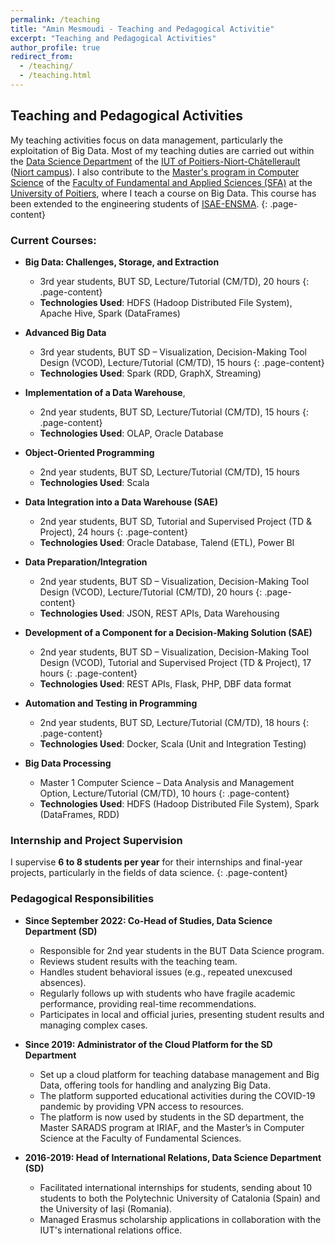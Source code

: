 ```yaml
---
permalink: /teaching
title: "Amin Mesmoudi - Teaching and Pedagogical Activitie"
excerpt: "Teaching and Pedagogical Activities"
author_profile: true
redirect_from: 
  - /teaching/
  - /teaching.html
---
```


## Teaching and Pedagogical Activities

My teaching activities focus on data management, particularly the exploitation of Big Data. Most of my teaching duties are carried out within the [Data Science Department](https://iutp.univ-poitiers.fr/sd) of the [IUT of Poitiers-Niort-Châtellerault](https://iutp.univ-poitiers.fr) ([Niort campus](https://niort.univ-poitiers.fr/)). I also contribute to the [Master's program in Computer Science](https://formations.univ-poitiers.fr/fr/index/master-XB/master-XB/master-informatique-JAJEEY0P.html) of the [Faculty of Fundamental and Applied Sciences (SFA)](https://sfa.univ-poitiers.fr/) at the [University of Poitiers](https://www.univ-poitiers.fr/), where I teach a course on Big Data. This course has been extended to the engineering students of [ISAE-ENSMA](https://www.ensma.fr/).
{: .page-content}

### Current Courses:
- **Big Data: Challenges, Storage, and Extraction**
  - 3rd year students, BUT SD, Lecture/Tutorial (CM/TD), 20 hours
   {: .page-content}
  - **Technologies Used**: HDFS (Hadoop Distributed File System), Apache Hive, Spark (DataFrames)

- **Advanced Big Data**
  - 3rd year students, BUT SD – Visualization, Decision-Making Tool Design (VCOD), Lecture/Tutorial (CM/TD), 15 hours
   {: .page-content}
  - **Technologies Used**: Spark (RDD, GraphX, Streaming)

- **Implementation of a Data Warehouse**, 
  - 2nd year students, BUT SD,  Lecture/Tutorial (CM/TD), 15 hours 
  {: .page-content}
  - **Technologies Used**: OLAP, Oracle Database

- **Object-Oriented Programming**
  - 2nd year students, BUT SD, Lecture/Tutorial (CM/TD), 15 hours
  - **Technologies Used**: Scala

- **Data Integration into a Data Warehouse (SAE)**
  - 2nd year students, BUT SD, Tutorial and Supervised Project (TD & Project), 24 hours
  {: .page-content}
  - **Technologies Used**: Oracle Database, Talend (ETL), Power BI

- **Data Preparation/Integration**
  - 2nd year students, BUT SD – Visualization, Decision-Making Tool Design (VCOD), Lecture/Tutorial (CM/TD), 20 hours
  {: .page-content}
  - **Technologies Used**: JSON, REST APIs, Data Warehousing

- **Development of a Component for a Decision-Making Solution (SAE)**
  - 2nd year students, BUT SD – Visualization, Decision-Making Tool Design (VCOD), Tutorial and Supervised Project (TD & Project), 17 hours
  {: .page-content}
  - **Technologies Used**: REST APIs, Flask, PHP, DBF data format

- **Automation and Testing in Programming**
  - 2nd year students, BUT SD, Lecture/Tutorial (CM/TD), 18 hours 
  {: .page-content}
  - **Technologies Used**: Docker, Scala (Unit and Integration Testing)

- **Big Data Processing**
  - Master 1 Computer Science – Data Analysis and Management Option, Lecture/Tutorial (CM/TD), 10 hours
  {: .page-content}
  - **Technologies Used**: HDFS (Hadoop Distributed File System), Spark (DataFrames, RDD)

### Internship and Project Supervision

I supervise **6 to 8 students per year** for their internships and final-year projects, particularly in the fields of data science.
{: .page-content}

### Pedagogical Responsibilities

- **Since September 2022: Co-Head of Studies, Data Science Department (SD)**
  - Responsible for 2nd year students in the BUT Data Science program.
  - Reviews student results with the teaching team.
  - Handles student behavioral issues (e.g., repeated unexcused absences).
  - Regularly follows up with students who have fragile academic performance, providing real-time recommendations.
  - Participates in local and official juries, presenting student results and managing complex cases.

- **Since 2019: Administrator of the Cloud Platform for the SD Department**
  - Set up a cloud platform for teaching database management and Big Data, offering tools for handling and analyzing Big Data.
  - The platform supported educational activities during the COVID-19 pandemic by providing VPN access to resources.
  - The platform is now used by students in the SD department, the Master SARADS program at IRIAF, and the Master’s in Computer Science at the Faculty of Fundamental Sciences.

- **2016-2019: Head of International Relations, Data Science Department (SD)**
  - Facilitated international internships for students, sending about 10 students to both the Polytechnic University of Catalonia (Spain) and the University of Iași (Romania).
  - Managed Erasmus scholarship applications in collaboration with the IUT's international relations office.


